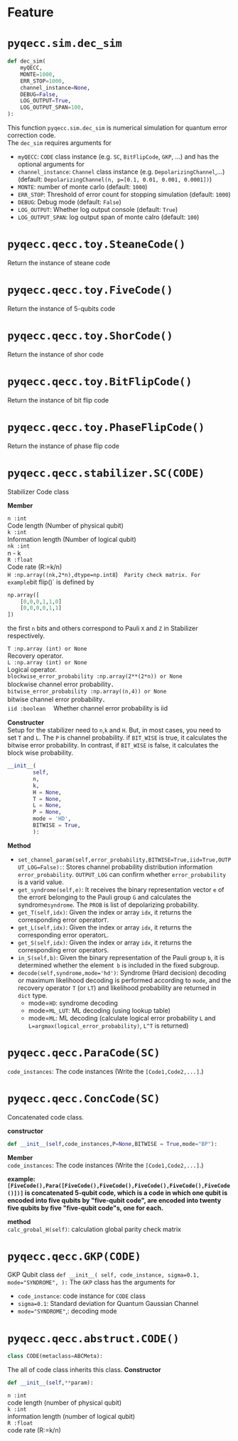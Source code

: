 # Feature

# `pyqecc.sim.dec_sim`
```python
def dec_sim(
    myQECC,
    MONTE=1000,
    ERR_STOP=1000,
    channel_instance=None,
    DEBUG=False,
    LOG_OUTPUT=True,
    LOG_OUTPUT_SPAN=100,
):
```

This function `pyqecc.sim.dec_sim` is numerical simulation for quantum error correction code.   
The `dec_sim` requires arguments for
- `myQECC`: `CODE` class instance (e.g. `SC`, `BitFlipCode`, `GKP`, ...)
and has the optional arguments for 
- `channel_instance`: `Channel` class instance (e.g. `DepolarizingChannel`,...) (default: `DepolarizingChannel(n, p=[0.1, 0.01, 0.001, 0.0001])`)
- `MONTE`: number of monte carlo (default: `1000`)
- `ERR_STOP`: Threshold of error count for stopping simulation (default: `1000`)
- `DEBUG`: Debug mode (default: `False`)
- `LOG_OUTPUT`: Whether log output console (default: `True`)
- `LOG_OUTPUT_SPAN`: log output span of monte calro (default: `100`)

# `pyqecc.qecc.toy.SteaneCode()`
Return the instance of steane code

# `pyqecc.qecc.toy.FiveCode()`
Return the instance of 5-qubits code

# `pyqecc.qecc.toy.ShorCode()`
Return the instance of shor code

# `pyqecc.qecc.toy.BitFlipCode()`
Return the instance of bit flip code

# `pyqecc.qecc.toy.PhaseFlipCode()`
Return the instance of phase flip code

# `pyqecc.qecc.stabilizer.SC(CODE)`
Stabilizer Code class

**Member**  

`n :int`  
Code length (Number of physical qubit)  
`k :int`  
Information length (Number of logical qubit)  
`nk :int`  
n - k  
`R :float`  
Code rate (R:=k/n)  
`H :np.array((nk,2*n),dtype=np.int8`)`  
Parity check matrix. For example `bit flip()` is defined by
```python
np.array([
    [0,0,0,1,1,0]
    [0,0,0,0,1,1]
])
```
the first `n` bits and others correspond to Pauli `X` and `Z` in Stabilizer respectively.

`T :np.array (int) or None`  
  Recovery operator.  
`L :np.array (int) or None`  
  Logical operator.  
`blockwise_error_probability :np.array(2**(2*n)) or None`  
  blockwise channel error probability．  
`bitwise_error_probability :np.array((n,4)) or None`  
  bitwise channel error probability．  
`iid :boolean`
　Whether channel error probability is iid   

**Constructer**  
Setup for the stabilizer need to `n`,`k` and `H`. But, in most cases, you need to set `T` and `L`.
The `P` is channel probability. if `BIT_WISE` is true, it calculates the bitwise error probability. In contrast, if `BIT_WISE` is false, it calculates the block wise probability.
```python
__init__(
        self,
        n,
        k,
        H = None,
        T = None,
        L = None,
        P = None,
        mode = 'HD',
        BITWISE = True,
        ):
```

**Method**  
- `set_channel_param(self,error_probability,BITWISE=True,iid=True,OUTPUT_LOG=False):`: Stores channel probability distribution information `error_probability`. `OUTPUT_LOG` can confirm whether `error_probability` is a varid value.
- `get_syndrome(self,e)`: It receives the binary representation vector `e` of the error`E` belonging to the Pauli group `G` and calculates the syndrome`syndrome`. The `PROB` is list of depolarizing probability.
- `get_T(self,idx)`: Given the index or array `idx`, it returns the corresponding error operator`T`.
- `get_L(self,idx)`: Given the index or array `idx`, it returns the corresponding error operator`L`.
- `get_S(self,idx)`: Given the index or array `idx`, it returns the corresponding error operator`S`.
- `in_S(self,b)`: Given the binary representation of the Pauli group `b`, it is determined whether the element` b` is included in the fixed subgroup.
- `decode(self,syndrome,mode='hd')`: Syndrome (Hard decision) decoding or maximum likelihood decoding is performed according to `mode`, and the recovery operator `T` (or `LT`) and likelihood probability are returned in` dict` type.
  - mode=`HD`: syndrome decoding
  - mode=`ML_LUT`: ML decoding (using lookup table)
  - mode=`ML`: ML decoding (calculate logical error probability `L` and `L=argmax(logical_error_probability)`, `L^T` is returned)

# `pyqecc.qecc.ParaCode(SC)`
`code_instances`: The code instances (Write the `[Code1,Code2,...]`.)

# `pyqecc.qecc.ConcCode(SC)`
Concatenated code class.

**constructor**  
```python
def __init__(self,code_instances,P=None,BITWISE = True,mode="BP"):
```

**Member**  
`code_instances`: The code instances (Write the `[Code1,Code2,...]`.)

**example: `[FiveCode(),Para([FiveCode(),FiveCode(),FiveCode(),FiveCode(),FiveCode()])]` is concatenated 5-qubit code, which is a code in which one qubit is encoded into five qubits by "five-qubit code", are encoded  into twenty five qubits by five "five-qubit code"s, one for each.** 

**method**  
`calc_grobal_H(self)`: calculation global parity check matrix

# `pyqecc.qecc.GKP(CODE)`
GKP Qubit class
`
def __init__(
        self,
        code_instance,
        sigma=0.1,
        mode="SYNDROME",
    ):
`
The `GKP` class has the arguments for 
- `code_instance`: code instance for `CODE` class
- `sigma=0.1`: Standard deviation for Quantum Gaussian Channel
- `mode="SYNDROME"`,: decoding mode

# `pyqecc.qecc.abstruct.CODE()`
```python
class CODE(metaclass=ABCMeta):
```
The all of code class inherits this class.
**Constructor**  
```python
def __init__(self,**param):
```
`n :int`  
code length (number of physical qubit)  
`k :int`  
information length (number of logical qubit)  
`R :float`  
code rate (R:=k/n)  
